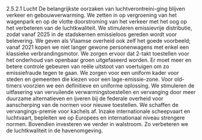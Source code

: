 2.5.2.1 Lucht De belangrijkste oorzaken van luchtverontreini-ging blijven verkeer en gebouwverwarming. We zetten in op vergroening van het wagenpark en op de vlotte doorstroming van het verkeer met het oog op het verbeteren van de luchtkwaliteit. We stimuleren emissievrije distributie, zodat vanaf 2025 in de stadskernen emissieloos gereden wordt voor belevering. We geven als Vlaamse overheid ook zelf het goede voorbeeld; vanaf 2021 kopen we niet langer gewone personenwagens met enkel een klassieke verbrandingsmotor. We zorgen ervoor dat 2-takt toestellen voor het onderhoud van openbaar groen uitgefaseerd worden. Er moet meer en betere controle gebeuren van reële uitstoot van voertuigen om zo emissiefraude tegen te gaan. We zorgen voor een uniform kader voor steden en gemeenten die kiezen voor een lage-emissie-zone. Voor old-timers voorzien we een definitieve en uniforme oplossing. We stimuleren de uitfasering van vervuilende verwarmingstoestellen en vervanging door meer duurzame alternatieven en ijveren bij de federale overheid voor aanscherping van de normen voor nieuwe toestellen. We schaffen de vervangings-premie voor kachels af. Inzake internationale scheepvaart en luchtvaart, bepleiten we op Europees en internationaal niveau strengere normen. Bovendien investeren we verder in walstroom. Zo verbeteren we de luchtkwaliteit in de havenomgeving. 